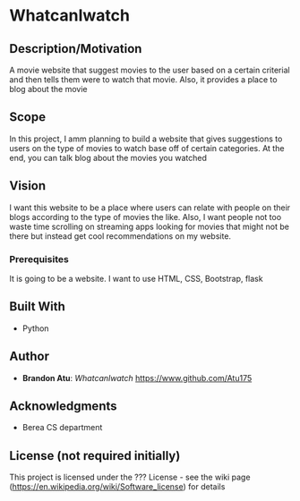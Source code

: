 # WhatcanIwatch
## Description/Motivation
 A movie website that suggest movies to the user based on a certain criterial and then tells them were to watch that movie. Also, it provides a place to blog about the movie 
## Scope 
In this project, I amm planning to build a website that gives suggestions to users on the type of movies to watch base off of certain categories. At the end, you can talk blog about the movies you watched 
## Vision
I want this website to be a place where users can relate with people on their blogs according to the type of movies the like. Also, I want people not too waste time scrolling on streaming apps looking for movies that might not be there but instead get cool recommendations on my website.
### Prerequisites

It is going to be a website. I want to use HTML, CSS, Bootstrap, flask

## Built With

- Python

## Author

- **Brandon Atu**: *WhatcanIwatch* https://www.github.com/Atu175

## Acknowledgments

- Berea CS department

## License (not required initially)

This project is licensed under the ??? License - see the wiki page (https://en.wikipedia.org/wiki/Software_license) for details

